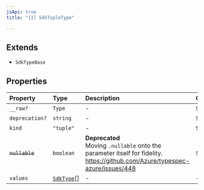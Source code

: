```yaml
---
jsApi: true
title: "[I] SdkTupleType"

---
```

## Extends

- `SdkTypeBase`

## Properties

| Property | Type | Description | Overrides | Inherited from |
| :------ | :------ | :------ | :------ | :------ |
| `__raw?` | `Type` | - | `SdkTypeBase.__raw` | `SdkTypeBase.__raw` |
| `deprecation?` | `string` | - | `SdkTypeBase.deprecation` | `SdkTypeBase.deprecation` |
| `kind` | `"tuple"` | - | `SdkTypeBase.kind` | `SdkTypeBase.kind` |
| ~~`nullable`~~ | `boolean` | **Deprecated**<br />Moving `.nullable` onto the parameter itself for fidelity.<br />https://github.com/Azure/typespec-azure/issues/448 | `SdkTypeBase.nullable` | `SdkTypeBase.nullable` |
| `values` | [`SdkType`](../type-aliases/SdkType.md)[] | - | - | - |
